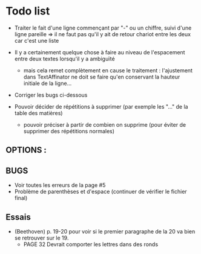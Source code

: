 # Todo list

* Traiter le fait d'une ligne commençant par "-" ou un chiffre, suivi d'une ligne pareille => il ne faut pas qu'il y ait de retour chariot entre les deux car c'est une liste

* Il y a certainement quelque chose à faire au niveau de l'espacement entre deux textes lorsqu'il y a ambiguïté
  - mais cela remet complètement en cause le traitement : l'ajustement dans TextAffinator ne doit se faire qu'en conservant la hauteur initiale de la ligne…
* Corriger les bugs ci-dessous
* Pouvoir décider de répétitions à supprimer (par exemple les "..." de la table des matières)
  - pouvoir préciser à partir de combien on supprime (pour éviter de supprimer des répétitions normales)

## OPTIONS :


## BUGS

* Voir toutes les erreurs de la page #5
* Problème de parenthèses et d'espace (continuer de vérifier le fichier final)

## Essais

- (Beethoven) p. 19-20 pour voir si le premier paragraphe de la 20 va bien se retrouver sur le 19.
  - PAGE 32 Devrait comporter les lettres dans des ronds
